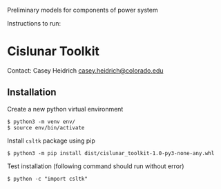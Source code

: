 Preliminary models for components of power system

Instructions to run:
# Cislunar Toolkit
Contact: Casey Heidrich <casey.heidrich@colorado.edu>

## Installation
Create a new python virtual environment
```
$ python3 -m venv env/
$ source env/bin/activate
```

Install `csltk` package using pip
```
$ python3 -m pip install dist/cislunar_toolkit-1.0-py3-none-any.whl
```

Test installation (following command should run without error)
```
$ python -c "import csltk"
```

